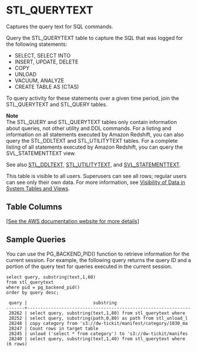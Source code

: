 # STL\_QUERYTEXT<a name="r_STL_QUERYTEXT"></a>

Captures the query text for SQL commands\.

Query the STL\_QUERYTEXT table to capture the SQL that was logged for the following statements: 
+ SELECT, SELECT INTO
+ INSERT, UPDATE, DELETE
+ COPY
+ UNLOAD
+ VACUUM, ANALYZE
+ CREATE TABLE AS \(CTAS\)

To query activity for these statements over a given time period, join the STL\_QUERYTEXT and STL\_QUERY tables\.

**Note**  
The STL\_QUERY and STL\_QUERYTEXT tables only contain information about queries, not other utility and DDL commands\. For a listing and information on all statements executed by Amazon Redshift, you can also query the STL\_DDLTEXT and STL\_UTILITYTEXT tables\. For a complete listing of all statements executed by Amazon Redshift, you can query the SVL\_STATEMENTTEXT view\.

See also [STL\_DDLTEXT](r_STL_DDLTEXT.md), [STL\_UTILITYTEXT](r_STL_UTILITYTEXT.md), and [SVL\_STATEMENTTEXT](r_SVL_STATEMENTTEXT.md)\.

This table is visible to all users\. Superusers can see all rows; regular users can see only their own data\. For more information, see [Visibility of Data in System Tables and Views](c_visibility-of-data.md)\.

## Table Columns<a name="r_STL_QUERYTEXT-table-columns"></a>

[\[See the AWS documentation website for more details\]](http://docs.aws.amazon.com/redshift/latest/dg/r_STL_QUERYTEXT.html)

## Sample Queries<a name="r_STL_QUERYTEXT-sample-queries"></a>

You can use the PG\_BACKEND\_PID\(\) function to retrieve information for the current session\. For example, the following query returns the query ID and a portion of the query text for queries executed in the current session\.

```
select query, substring(text,1,60)
from stl_querytext
where pid = pg_backend_pid()
order by query desc;

 query |                         substring
-------+--------------------------------------------------------------
 28262 | select query, substring(text,1,80) from stl_querytext where 
 28252 | select query, substring(path,0,80) as path from stl_unload_l
 28248 | copy category from 's3://dw-tickit/manifest/category/1030_ma
 28247 | Count rows in target table
 28245 | unload ('select * from category') to 's3://dw-tickit/manifes
 28240 | select query, substring(text,1,40) from stl_querytext where 
(6 rows)
```